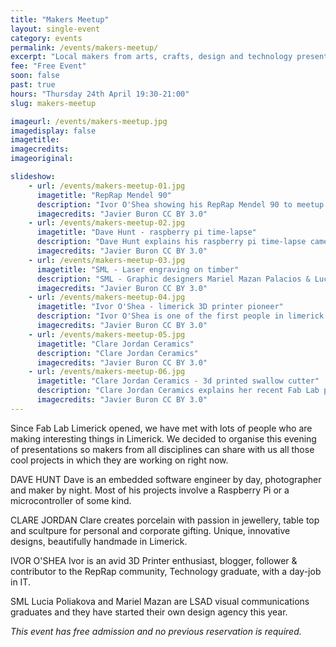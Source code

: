 ```yaml
---
title: "Makers Meetup"
layout: single-event
category: events
permalink: /events/makers-meetup/
excerpt: "Local makers from arts, crafts, design and technology presented their most recent projects"
fee: "Free Event"
soon: false
past: true
hours: "Thursday 24th April 19:30-21:00"
slug: makers-meetup

imageurl: /events/makers-meetup.jpg
imagedisplay: false
imagetitle: 
imagecredits: 
imageoriginal:

slideshow:
    - url: /events/makers-meetup-01.jpg
      imagetitle: "RepRap Mendel 90"
      description: "Ivor O'Shea showing his RepRap Mendel 90 to meetup assistants."
      imagecredits: "Javier Buron CC BY 3.0"
    - url: /events/makers-meetup-02.jpg
      imagetitle: "Dave Hunt - raspberry pi time-lapse"
      description: "Dave Hunt explains his raspberry pi time-lapse camera project"
      imagecredits: "Javier Buron CC BY 3.0"
    - url: /events/makers-meetup-03.jpg
      imagetitle: "SML - Laser engraving on timber"
      description: "SML - Graphic designers Mariel Mazan Palacios & Lucia Poliakova, laser engraving on timber."
      imagecredits: "Javier Buron CC BY 3.0"
    - url: /events/makers-meetup-04.jpg
      imagetitle: "Ivor O'Shea - limerick 3D printer pioneer"
      description: "Ivor O'Shea is one of the first people in limerick involved in the RepRap communitiy."
      imagecredits: "Javier Buron CC BY 3.0"
    - url: /events/makers-meetup-05.jpg
      imagetitle: "Clare Jordan Ceramics"
      description: "Clare Jordan Ceramics"
      imagecredits: "Javier Buron CC BY 3.0"
    - url: /events/makers-meetup-06.jpg
      imagetitle: "Clare Jordan Ceramics - 3d printed swallow cutter"
      description: "Clare Jordan Ceramics explains her recent Fab Lab project, a 3d printed swallow cutter."
      imagecredits: "Javier Buron CC BY 3.0"
---
```


Since Fab Lab Limerick opened, we have met with lots of people who are making interesting things in Limerick. We decided to organise this evening of presentations so makers from all disciplines can share with us all those cool projects in which they are working on right now.

DAVE HUNT Dave is an embedded software engineer by day, photographer and maker by night. Most of his projects involve a Raspberry Pi or a microcontroller of some kind.

CLARE JORDAN Clare creates porcelain with passion in jewellery, table top and scultpure for personal and corporate gifting. Unique, innovative designs, beautifully handmade in Limerick.

IVOR O'SHEA Ivor is an avid 3D Printer enthusiast, blogger, follower & contributor to the RepRap community, Technology graduate, with a day-job in IT.

SML Lucia Poliakova and Mariel Mazan are LSAD visual communications graduates and they have started their own design agency this year.

*This event has free admission and no previous reservation is required.*